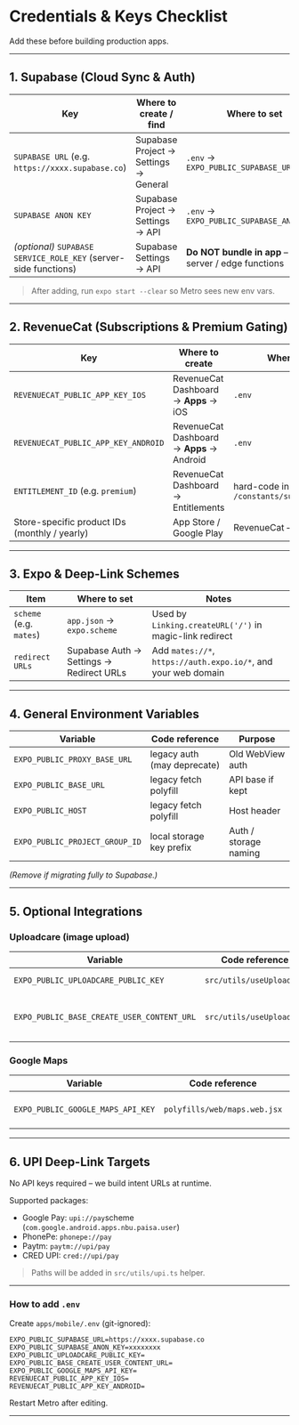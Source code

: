 # Credentials & Keys Checklist

Add these before building production apps.

---

## 1. Supabase (Cloud Sync & Auth)

| Key | Where to create / find | Where to set | Code references |
|-----|------------------------|--------------|-----------------|
| `SUPABASE URL` (e.g. `https://xxxx.supabase.co`) | Supabase Project → Settings → General | `.env` → `EXPO_PUBLIC_SUPABASE_URL=` | `src/lib/supabase.js` |
| `SUPABASE ANON KEY` | Supabase Project → Settings → API | `.env` → `EXPO_PUBLIC_SUPABASE_ANON_KEY=` | `src/lib/supabase.js` |
| *(optional)* `SUPABASE SERVICE_ROLE_KEY` (server-side functions) | Supabase Settings → API | **Do NOT bundle in app** – store in server / edge functions | planned API calls |

> After adding, run `expo start --clear` so Metro sees new env vars.

---

## 2. RevenueCat (Subscriptions & Premium Gating)

| Key | Where to create | Where to set | Planned code path |
|-----|-----------------|--------------|-------------------|
| `REVENUECAT_PUBLIC_APP_KEY_IOS` | RevenueCat Dashboard → **Apps** → iOS | `.env` | `src/lib/revenuecat.ts` (to be added) |
| `REVENUECAT_PUBLIC_APP_KEY_ANDROID` | RevenueCat Dashboard → **Apps** → Android | `.env` | `src/lib/revenuecat.ts` |
| `ENTITLEMENT_ID` (e.g. `premium`) | RevenueCat Dashboard → Entitlements | hard-code in `/constants/subscriptions.ts` | gating checks |
| Store-specific product IDs (monthly / yearly) | App Store / Google Play | RevenueCat ‑-> Products | paywall components |

---

## 3. Expo & Deep-Link Schemes

| Item | Where to set | Notes |
|------|--------------|-------|
| `scheme` (e.g. `mates`) | `app.json` → `expo.scheme` | Used by `Linking.createURL('/')` in magic-link redirect |
| `redirect URLs` | Supabase Auth → Settings → Redirect URLs | Add `mates://*`, `https://auth.expo.io/*`, and your web domain |

---

## 4. General Environment Variables

| Variable | Code reference | Purpose |
|----------|----------------|---------|
| `EXPO_PUBLIC_PROXY_BASE_URL` | legacy auth (may deprecate) | Old WebView auth |
| `EXPO_PUBLIC_BASE_URL` | legacy fetch polyfill | API base if kept |
| `EXPO_PUBLIC_HOST` | legacy fetch polyfill | Host header |
| `EXPO_PUBLIC_PROJECT_GROUP_ID` | local storage key prefix | Auth / storage naming |

*(Remove if migrating fully to Supabase.)*

---

## 5. Optional Integrations

### Uploadcare (image upload)

| Variable | Code reference | Purpose |
|----------|----------------|---------|
| `EXPO_PUBLIC_UPLOADCARE_PUBLIC_KEY` | `src/utils/useUpload.js` | Uploadcare library init |
| `EXPO_PUBLIC_BASE_CREATE_USER_CONTENT_URL` | `src/utils/useUpload.js` | CDN base for uploaded files |

### Google Maps

| Variable | Code reference | Purpose |
|----------|----------------|---------|
| `EXPO_PUBLIC_GOOGLE_MAPS_API_KEY` | `polyfills/web/maps.web.jsx` | Web maps loader |

---

## 6. UPI Deep-Link Targets

No API keys required – we build intent URLs at runtime.

Supported packages:
- Google Pay: `upi://pay`scheme (`com.google.android.apps.nbu.paisa.user`)
- PhonePe: `phonepe://pay`
- Paytm: `paytm://upi/pay`
- CRED UPI: `cred://upi/pay`

> Paths will be added in `src/utils/upi.ts` helper.

---

### How to add `.env`

Create `apps/mobile/.env` (git-ignored):

```
EXPO_PUBLIC_SUPABASE_URL=https://xxxx.supabase.co
EXPO_PUBLIC_SUPABASE_ANON_KEY=xxxxxxxx
EXPO_PUBLIC_UPLOADCARE_PUBLIC_KEY=
EXPO_PUBLIC_BASE_CREATE_USER_CONTENT_URL=
EXPO_PUBLIC_GOOGLE_MAPS_API_KEY=
REVENUECAT_PUBLIC_APP_KEY_IOS=
REVENUECAT_PUBLIC_APP_KEY_ANDROID=
```

Restart Metro after editing.

---
